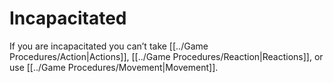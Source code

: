 # Incapacitated

If you are incapacitated you can’t take [[../Game Procedures/Action\|Actions]], [[../Game Procedures/Reaction\|Reactions]], or use [[../Game Procedures/Movement\|Movement]].